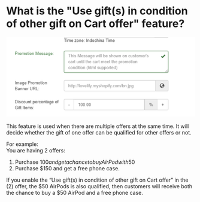 # What is the "Use gift\(s\) in condition of other gift on Cart offer" feature?

![](../.gitbook/assets/image%20%286%29.png)

This feature is used when there are multiple offers at the same time. It will decide whether the gift of one offer can be qualified for other offers or not. 

For example:   
You are having 2 offers: 

1. Purchase $100 and get a chance to buy AirPod with 50$
2. Purchase $150 and get a free phone case. 

If you enable the “Use gift\(s\) in condition of other gift on Cart offer” in the \(2\) offer, the $50 AirPods is also qualified, then customers will receive both the chance to buy a $50 AirPod and a free phone case.

 







